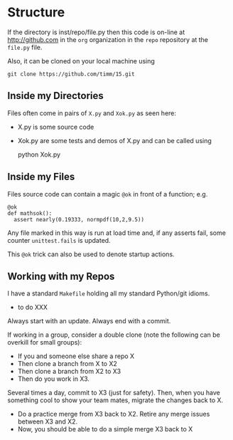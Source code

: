 # Structure

If the directory is inst/repo/file.py then this
code is on-line at http://github.com in the `org` 
organization in the `repo` repository at the `file.py` file.

Also, it can
be cloned on your local machine using

    git clone https://github.com/timm/15.git

## Inside my Directories

Files often come in pairs of `X.py` and `Xok.py` as seen here:

+ X.py is some source code
+ Xok.py are some tests and demos of X.py and can
  be called using

    python Xok.py

## Inside my Files

Files source code can contain a magic `@ok` in front 
of a function; e.g.  

    @ok
    def mathsok():
      assert nearly(0.19333, normpdf(10,2,9.5))

Any file marked in this way is run at load time and, if any
asserts fail, some counter `unittest.fails` is updated.

This `@ok` trick can also be used to denote startup actions.

## Working with my Repos

I have a standard `Makefile` holding all my standard 
Python/git idioms.

+ to do XXX

Always start with an update. Always end with a commit.

If working in a group, consider a double clone (note the following can be overkill for small groups):

+ If you and someone else share a repo X
+ Then clone a branch from X  to X2
+ Then clone a branch from X2 to X3
+ Then do you work in X3.

Several times a day, commit to X3 (just for safety). Then, when you have something cool to show your team mates, migrate the changes
back to X.

+ Do a practice merge from X3 back to X2. Retire any merge issues between X3 and X2.
+ Now, you should be able to do a simple merge X3 back to X
